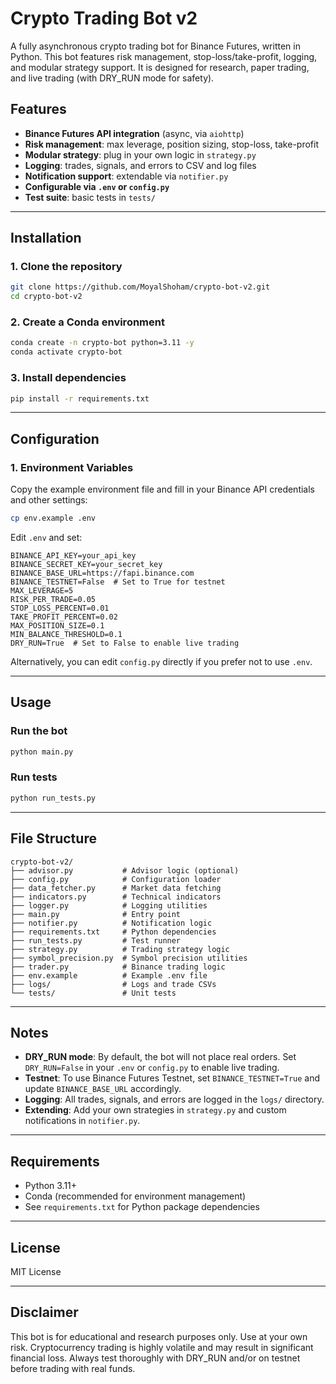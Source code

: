 # Crypto Trading Bot v2

A fully asynchronous crypto trading bot for Binance Futures, written in Python. This bot features risk management, stop-loss/take-profit, logging, and modular strategy support. It is designed for research, paper trading, and live trading (with DRY_RUN mode for safety).

## Features
- **Binance Futures API integration** (async, via `aiohttp`)
- **Risk management**: max leverage, position sizing, stop-loss, take-profit
- **Modular strategy**: plug in your own logic in `strategy.py`
- **Logging**: trades, signals, and errors to CSV and log files
- **Notification support**: extendable via `notifier.py`
- **Configurable via `.env` or `config.py`**
- **Test suite**: basic tests in `tests/`

---

## Installation

### 1. Clone the repository
```sh
git clone https://github.com/MoyalShoham/crypto-bot-v2.git
cd crypto-bot-v2
```

### 2. Create a Conda environment
```sh
conda create -n crypto-bot python=3.11 -y
conda activate crypto-bot
```

### 3. Install dependencies
```sh
pip install -r requirements.txt
```

---

## Configuration

### 1. Environment Variables

Copy the example environment file and fill in your Binance API credentials and other settings:

```sh
cp env.example .env
```

Edit `.env` and set:
```
BINANCE_API_KEY=your_api_key
BINANCE_SECRET_KEY=your_secret_key
BINANCE_BASE_URL=https://fapi.binance.com
BINANCE_TESTNET=False  # Set to True for testnet
MAX_LEVERAGE=5
RISK_PER_TRADE=0.05
STOP_LOSS_PERCENT=0.01
TAKE_PROFIT_PERCENT=0.02
MAX_POSITION_SIZE=0.1
MIN_BALANCE_THRESHOLD=0.1
DRY_RUN=True  # Set to False to enable live trading
```

Alternatively, you can edit `config.py` directly if you prefer not to use `.env`.

---

## Usage

### Run the bot
```sh
python main.py
```

### Run tests
```sh
python run_tests.py
```

---

## File Structure

```
crypto-bot-v2/
├── advisor.py           # Advisor logic (optional)
├── config.py            # Configuration loader
├── data_fetcher.py      # Market data fetching
├── indicators.py        # Technical indicators
├── logger.py            # Logging utilities
├── main.py              # Entry point
├── notifier.py          # Notification logic
├── requirements.txt     # Python dependencies
├── run_tests.py         # Test runner
├── strategy.py          # Trading strategy logic
├── symbol_precision.py  # Symbol precision utilities
├── trader.py            # Binance trading logic
├── env.example          # Example .env file
├── logs/                # Logs and trade CSVs
└── tests/               # Unit tests
```

---

## Notes
- **DRY_RUN mode**: By default, the bot will not place real orders. Set `DRY_RUN=False` in your `.env` or `config.py` to enable live trading.
- **Testnet**: To use Binance Futures Testnet, set `BINANCE_TESTNET=True` and update `BINANCE_BASE_URL` accordingly.
- **Logging**: All trades, signals, and errors are logged in the `logs/` directory.
- **Extending**: Add your own strategies in `strategy.py` and custom notifications in `notifier.py`.

---

## Requirements
- Python 3.11+
- Conda (recommended for environment management)
- See `requirements.txt` for Python package dependencies

---

## License
MIT License

---

## Disclaimer
This bot is for educational and research purposes only. Use at your own risk. Cryptocurrency trading is highly volatile and may result in significant financial loss. Always test thoroughly with DRY_RUN and/or on testnet before trading with real funds.
